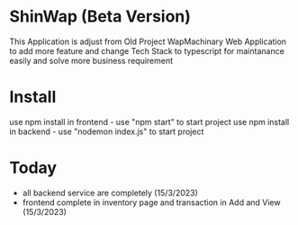 # ShinWap (Beta Version)
This Application is adjust from Old Project WapMachinary Web Application
to add more feature and change Tech Stack to typescript for maintanance easily and solve more business requirement
# Install
use npm install in frontend
    - use "npm start" to start project
use npm install in backend
    - use "nodemon index.js" to start project
# Today
- all backend service are completely (15/3/2023)
- frontend complete in inventory page and transaction in Add and View (15/3/2023)
